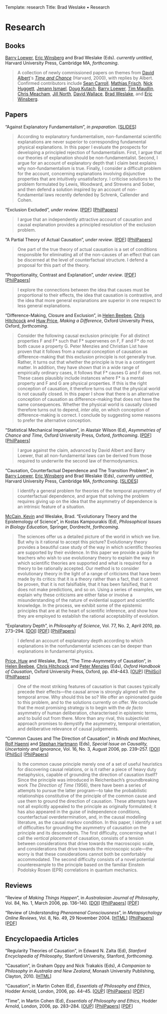 Template: research
Title: Brad Weslake &bull; Research

# Research

## Books

[Barry Loewer][1], [Eric Winsberg][2] and Brad Weslake (Eds). *currently untitled*, Harvard University Press, Cambridge MA, *forthcoming*.

 [1]: http://rci.rutgers.edu/~loewer/
 [2]: http://www.cas.usf.edu/~ewinsb/

> A collection of newly commissioned papers on themes from [David Albert][3]'s *[Time and Chance][4]* (Harvard, 2000), with replies by Albert. Confirmed contributors include [Sean Carroll][5], [Mathias Frisch][6], [Nick Huggett][7], [Jenann Ismael][8], [Doug Kutach][9], [Barry Loewer][1], [Tim Maudlin][10], [Chris Meacham][11], [Jill North][12], [David Wallace][13], [Brad Weslake][14], and [Eric Winsberg][2]. 

 [3]: http://en.wikipedia.org/wiki/David_Albert
 [4]: http://www.hup.harvard.edu/catalog.php?isbn=9780674011328
 [5]: http://preposterousuniverse.com/
 [6]: http://www.philosophy.umd.edu/Faculty/mfrisch/index.html
 [7]: http://tigger.uic.edu/~huggett/
 [8]: http://www.u.arizona.edu/~jtismael/index.html
 [9]: http://www.brown.edu/Departments/Philosophy/facultymember.php?key=13
 [10]: http://philosophy.rutgers.edu/index.php?option=com_content&task=view&id=111&Itemid=210
 [11]: http://www.umass.edu/philosophy/faculty/meacham.htm
 [12]: https://courses.cit.cornell.edu/north/
 [13]: http://users.ox.ac.uk/~mert0130/
 [14]: ../../

## Papers

“Against Explanatory Fundamentalism”, *in preparation*. \[[<span class="small">SLIDES</span>][fundament]\]  

> According to explanatory fundamentalism, non-fundamental scientific
explanations are never superior to corresponding fundamental physical
explanations. In this paper I evaluate the prospects for developing a
principled rejection of fundamentalism. First, I argue that our
theories of explanation should be non-fundamentalist. Second, I argue
for an account of explanatory depth that I claim best explains why
non-fundamentalism is true. Finally, I consider a difficult problem
for the account, concerning explanations involving disjunctive
properties that are intuitively unsatisfactory.  I criticise solutions
to the problem formulated by Lewis, Woodward, and Strevens and Sober,
and then defend a solution inspired by an account of non-fundamental
laws recently defended by Schrenk, Callender and Cohen.

 [fundament]: http://goo.gl/dHS4E

“Exclusion Excluded”, *under review*. \[[<span class="small">PDF</span>][37]\] \[[<span class="small">PhilPapers</span>][38]\]

> I argue that an independently attractive account of causation and causal explanation provides a principled resolution of the exclusion problem. 

“A Partial Theory of Actual Causation”, *under review*. \[[<span class="small">PDF</span>][39]\] \[[<span class="small">PhilPapers</span>][40]\]

> One part of the true theory of actual causation is a set of conditions responsible for eliminating all of the non-causes of an effect that can be discerned at the level of counterfactual structure.  I defend a proposal for this part of the theory.

“Proportionality, Contrast and Explanation”, *under review*. \[[<span class="small">PDF</span>][41]\] \[[<span class="small">PhilPapers</span>][42]\]

> I explore the connections between the idea that causes must be proportional to their effects, the idea that causation is contrastive, and the idea that more general explanations are superior in one respect to less general explanations.

“Difference-Making, Closure and Exclusion”, in [Helen Beebee][beebee], [Chris Hitchcock][hitchcock] and [Huw Price][price], *Making a Difference*, Oxford University Press, Oxford, *forthcoming*.

> Consider the following causal exclusion principle: For all distinct properties F and F* such that F* supervenes on F, F and F* do not both cause a property G.  Peter Menzies and Christian List have proven that it follows from a natural conception of causation as difference-making that this exclusion principle is not generally true.  Rather, it turns out that whether the principle is true is a contingent matter.  In addition, they have shown that in a wide range of empirically ordinary cases, it follows that F* causes G and F does not.  These cases plausibly include instances where F* is a mental property and F and G are physical properties.  If this is the right conception of causation, it therefore turns out that the physical world is not causally closed.  In this paper I show that there is an alternative conception of causation as difference-making that does not have the same consequences.  Whether the physical world is causally closed therefore turns out to depend, *inter alia*, on which conception of difference-making is correct.  I conclude by suggesting some reasons to prefer the alternative conception.

“Statistical Mechanical Imperialism”, in Alastair Wilson (Ed), *Asymmetries of Chance and Time*, Oxford University Press, Oxford, *forthcoming*. \[[<span class="small">PDF</span>][imperialism]\] \[[<span class="small">PhilPapers</span>][imperialism-pp]\]

> I argue against the claim, advanced by David Albert and Barry Loewer, that all non-fundamental laws can be derived from those required to underwrite the second law of thermodynamics.

“Causation, Counterfactual Dependence and The Transition Problem”, in [Barry Loewer][1], [Eric Winsberg][2] and Brad Weslake (Eds), *currently untitled*, Harvard University Press, Cambridge MA, *forthcoming*. \[[<span class="small">SLIDES</span>][transition]\]

> I identify a general problem for theories of the temporal asymmetry of counterfactual dependence, and argue that solving the problem requires giving up on the idea that the asymmetry of dependence is an intrinsic feature of a situation.

[McCain, Kevin][mccain] and Weslake, Brad. “Evolutionary Theory and the Epistemology of Science”, in Kostas Kampourakis (Ed), *Philosophical Issues in Biology Education*, Springer, Dordrecht, *forthcoming*.

> The sciences offer us a detailed picture of the world in which we live. But why is it rational to accept this picture? Evolutionary theory provides a beautiful case study of the way in which scientific theories are supported by their evidence. In this paper we provide a guide for teachers who wish to use evolutionary theory to explain the way in which scientific theories are supported and what is required for a theory to be rationally accepted. Our method is to consider evolutionary theory in the light of a range of criticisms that have been made by its critics: that it is a theory rather than a fact, that it cannot be proven, that it is not falsifiable, that it has been falsified, that it does not make predictions, and so on. Using a series of examples, we explain why these criticisms are either false or involve a misunderstanding of the nature of evidential support and scientific knowledge. In the process, we exhibit some of the epistemic principles that are at the heart of scientific inference, and show how they are employed to establish the rational acceptability of evolution.

 [mccain]: https://sites.google.com/site/kevinmccain/home "Kevin McCain"
  
“Explanatory Depth”, in *Philosophy of Science*, Vol. 77, No. 2, April 2010, pp. 273–294. \[[<span class="small">DOI</span>][15]\] \[[<span class="small">PDF</span>][16]\] \[[<span class="small">PhilPapers</span>][17]\]

> I defend an account of explanatory depth according to which explanations in the nonfundamental sciences can be deeper than explanations in fundamental physics.

 [15]: http://dx.doi.org/10.1086/651316
 [16]: http://goo.gl/O7WJN
 [17]: http://philpapers.org/rec/WESED

[Price, Huw][price] and Weslake, Brad, “The Time-Asymmetry of Causation”, in [Helen Beebee][beebee], [Chris Hitchcock][hitchcock] and [Peter Menzies][menzies] (Eds), *Oxford Handbook of Causation*, Oxford University Press, Oxford, pp. 414–443. \[[<span class="small">OUP</span>][19]\] \[[<span class="small">PhilSci</span>][20]\] \[[<span class="small">PhilPapers</span>][21]\]

> One of the most striking features of causation is that causes typically precede their effects—the causal arrow is strongly aligned with the temporal arrow. Why should this be so? We offer an opinionated guide to this problem, and to the solutions currently on offer. We conclude that the most promising strategy is to begin with the *de facto* asymmetry of human deliberation, characterised in epistemic terms, and to build out from there. More than any rival, this subjectivist approach promises to demystify the asymmetry, temporal orientation, and deliberative relevance of causal judgements.

 [19]: http://www.oup.com/us/catalog/general/subject/Philosophy/Metaphysics/?view=usa&ci=9780199279739
 [20]: http://philsci-archive.pitt.edu/archive/00004475/ "Download via the PhilSci archive"
 [21]: http://philpapers.org/rec/PRITTO
 [beebee]: http://www.birmingham.ac.uk/staff/profiles/philosophy/beebee-helen.aspx "Helen Beebee"
 [price]: http://homepage.mac.com/huw.price/index.html "Huw Price"
 [hitchcock]: http://www.hss.caltech.edu/people/cricky/profile "Chris Hitchcock"
 [menzies]: http://www.phil.mq.edu.au/staff/menzies.htm "Peter Menzies"

“Common Causes and The Direction of Causation”, in *Minds and Machines*, [Rolf Haenni][haenni] and [Stephan Hartmann][hartmann] (Eds), *Special Issue on Causality, Uncertainty and Ignorance*, Vol. 16, No. 3, August 2006, pp. 239–257. \[[<span class="small">DOI</span>][22]\] \[[<span class="small">PhilSci</span>][23]\] \[[<span class="small">PhilPapers</span>][24]\]

> Is the common cause principle merely one of a set of useful heuristics for discovering causal relations, or is it rather a piece of heavy duty metaphysics, capable of grounding the direction of causation itself? Since the principle was introduced in Reichenbach’s groundbreaking work *The Direction of Time* (1956), there have been a series of attempts to pursue the latter program—to take the probabilistic relationships constitutive of the principle of the common cause and use them to ground the direction of causation. These attempts have not all explicitly appealed to the principle as originally formulated; it has also appeared in the guise of independence conditions, counterfactual overdetermination, and, in the causal modelling literature, as the causal markov condition. In this paper, I identify a set of difficulties for grounding the asymmetry of causation on the principle and its descendents. The first difficulty, concerning what I call the *vertical placement* of causation, consists of a tension between considerations that drive towards the macroscopic scale, and considerations that drive towards the microscopic scale—the worry is that these considerations cannot both be comfortably accommodated. The second difficulty consists of a novel potential counterexample to the principle based on the familiar Einstein Podolsky Rosen (EPR) correlations in quantum mechanics.

 [22]: http://dx.doi.org/10.1007/s11023-006-9042-2
 [23]: http://philsci-archive.pitt.edu/archive/00002792/ "Download via the PhilSci archive"
 [24]: http://goo.gl/KOgLr
 [haenni]: http://haenni.shorturl.com/ "Rolf Haenni"
 [hartmann]: http://stephanhartmann.org/ "Stephan Hartmann"

## Reviews

“Review of *Making Things Happen*”, in *Australasian Journal of Philosophy*, Vol. 84, No. 1, March 2006, pp. 136–140. \[[<span class="small">DOI</span>][25]\] \[[<span class="small">PhilPapers</span>][26]\] \[[<span class="small">PDF</span>][27]\]

 [25]: http://dx.doi.org/10.1080/00048400600571935
 [26]: http://goo.gl/VEUQp
 [27]: http://goo.gl/htj6S

“Review of *Understanding Phenomenal Consciousness*”, in *Metapsychology Online Reviews*, Vol. 8, No. 49, 29 November 2004. \[[<span class="small">HTML</span>][28]\] \[[<span class="small">PhilPapers</span>][29]\] \[[<span class="small">PDF</span>][30]\]

 [28]: http://www.mhnet.org/books/books.php?type=de&id=2411
 [29]: http://goo.gl/ZfGY0
 [30]: http://goo.gl/3TwnF

## Encyclopaedia Articles

“Regularity Theories of Causation”, in Edward N. Zalta (Ed), *Stanford Encyclopedia of Philosophy*, Stanford University, Stanford, *forthcoming*.
  
“Causation”, in Graham Oppy and Nick Trakakis (Eds), *A Companion to Philosophy in Australia and New Zealand*, Monash University Publishing, Clayton, 2010. \[[<span class="small">HTML</span>][31]\]  


 [31]: http://books.publishing.monash.edu/apps/bookworm/view/A+Companion+to+Philosophy+in+Australia+and+New+Zealand/56/xhtml/chapter03.html#chapter03sec03

“Causation”, in Martin Cohen (Ed), *Essentials of Philosophy and Ethics*, Hodder Arnold, London, 2006, pp. 44–45. \[[<span class="small">OUP</span>][32]\] \[[<span class="small">PhilPapers</span>][33]\] \[[<span class="small">PDF</span>][34]\]

 [32]: http://www.us.oup.com/us/catalog/general/subject/Philosophy/?view=usa&ci=9780340900284
 [33]: http://goo.gl/gYbLm
 [34]: http://goo.gl/pG1SM

“Time”, in Martin Cohen (Ed), *Essentials of Philosophy and Ethics*, Hodder Arnold, London, 2006, pp. 283–284. \[[<span class="small">OUP</span>][32]\] \[[<span class="small">PhilPapers</span>][35]\] \[[<span class="small">PDF</span>][36]\]

 [35]: http://goo.gl/4hsXe
 [36]: http://goo.gl/oKbVS
 [37]: http://goo.gl/udoXh
 [38]: http://goo.gl/TIII1
 [39]: http://goo.gl/vi3fv
 [40]: http://goo.gl/mH6hh
 [41]: http://goo.gl/iAB3v
 [42]: http://goo.gl/O1g9L
 [transition]: http://goo.gl/8U5iq
 [imperialism]: http://goo.gl/EUiAm
 [imperialism-pp]: http://goo.gl/LKnxp
